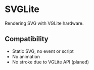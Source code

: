 # SVGLite

Rendering SVG with VGLite hardware.

## Compatibility

- Static SVG, no event or script
- No animation
- No stroke due to VGLite API (planed)

